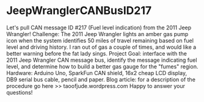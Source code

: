 # JeepWranglerCANBusID217
Let's pull CAN message ID #217 (Fuel level indication) from the 2011 Jeep Wrangler!
Challenge:  The 2011 Jeep Wrangler lights an amber gas pump icon when the system identifies 50 miles of travel remaining based on fuel level and driving history.  I ran out of gas a couple of times, and would like a better warning before the fat lady sings.
Project Goal: interface with the 2011 Jeep Wrangler CAN message bus, identify the message indicating fuel level, and determine how to build a better gas gauge for the "fumes" region.  
Hardware: Arduino Uno, SparkFun CAN shield, 16x2 cheap LCD display, DB9 serial bus cable, pencil and paper.
Blog article: for a description of the procedure go here >> taoofjude.wordpress.com
Happy to answer your questions!
